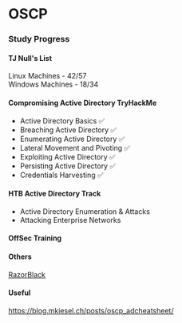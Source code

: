# OSCP

### Study Progress

#### TJ Null's List
Linux Machines - 42/57  
Windows Machines - 18/34  

#### Compromising Active Directory TryHackMe
* Active Directory Basics ✅
* Breaching Active Directory ✅
* Enumerating Active Directory ✅
* Lateral Movement and Pivoting ✅
* Exploiting Active Directory ✅
* Persisting Active Directory ✅
* Credentials Harvesting ✅

#### HTB Active Directory Track
* Active Directory Enumeration & Attacks
* Attacking Enterprise Networks

#### OffSec Training


#### Others
[RazorBlack](https://tryhackme.com/room/raz0rblack)

#### Useful
https://blog.mkiesel.ch/posts/oscp_adcheatsheet/

